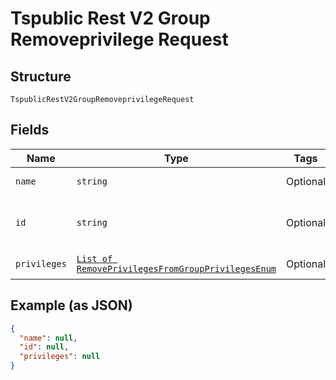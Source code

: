 
# Tspublic Rest V2 Group Removeprivilege Request

## Structure

`TspublicRestV2GroupRemoveprivilegeRequest`

## Fields

| Name | Type | Tags | Description |
|  --- | --- | --- | --- |
| `name` | `string` | Optional | Name of the group |
| `id` | `string` | Optional | The GUID of the group to query. |
| `privileges` | [`List of RemovePrivilegesFromGroupPrivilegesEnum`](../../doc/models/remove-privileges-from-group-privileges-enum.md) | Optional | List of privileges |

## Example (as JSON)

```json
{
  "name": null,
  "id": null,
  "privileges": null
}
```

